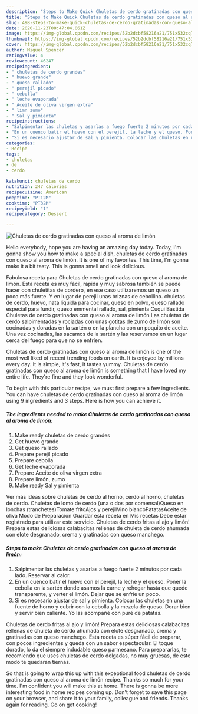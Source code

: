 ```yaml
---
description: "Steps to Make Quick Chuletas de cerdo gratinadas con queso al aroma de limón"
title: "Steps to Make Quick Chuletas de cerdo gratinadas con queso al aroma de limón"
slug: 498-steps-to-make-quick-chuletas-de-cerdo-gratinadas-con-queso-al-aroma-de-limon
date: 2020-11-23T00:47:04.061Z
image: https://img-global.cpcdn.com/recipes/52b2dcbf58216a21/751x532cq70/chuletas-de-cerdo-gratinadas-con-queso-al-aroma-de-limon-foto-principal.jpg
thumbnail: https://img-global.cpcdn.com/recipes/52b2dcbf58216a21/751x532cq70/chuletas-de-cerdo-gratinadas-con-queso-al-aroma-de-limon-foto-principal.jpg
cover: https://img-global.cpcdn.com/recipes/52b2dcbf58216a21/751x532cq70/chuletas-de-cerdo-gratinadas-con-queso-al-aroma-de-limon-foto-principal.jpg
author: Miguel Spencer
ratingvalue: 4
reviewcount: 46247
recipeingredient:
- " chuletas de cerdo grandes"
- " huevo grande"
- " queso rallado"
- " perejil picado"
- " cebolla"
- " leche evaporada"
- " Aceite de oliva virgen extra"
- " limn zumo"
- " Sal y pimienta"
recipeinstructions:
- "Salpimentar las chuletas y asarlas a fuego fuerte 2 minutos por cada lado. Reservar al calor."
- "En un cuenco batir el huevo con el perejil, la leche y el queso. Poner la cebolla en la sartén donde asamos la carne y rehogar hasta que quede transparente, y verter el limón. Dejar que se enfríe un poco."
- "Si es necesario ajustar de sal y pimienta. Colocar las chuletas en una fuente de horno y cubrir con la cebolla y la mezcla de queso. Dorar bien y servir bien caliente. Yo las acompañé con puré de patatas."
categories:
- Recipe
tags:
- chuletas
- de
- cerdo

katakunci: chuletas de cerdo 
nutrition: 247 calories
recipecuisine: American
preptime: "PT12M"
cooktime: "PT32M"
recipeyield: "1"
recipecategory: Dessert

---
```



![Chuletas de cerdo gratinadas con queso al aroma de limón](https://img-global.cpcdn.com/recipes/52b2dcbf58216a21/751x532cq70/chuletas-de-cerdo-gratinadas-con-queso-al-aroma-de-limon-foto-principal.jpg)

Hello everybody, hope you are having an amazing day today. Today, I'm gonna show you how to make a special dish, chuletas de cerdo gratinadas con queso al aroma de limón. It is one of my favorites. This time, I'm gonna make it a bit tasty. This is gonna smell and look delicious.

Fabulosa receta para Chuletas de cerdo gratinadas con queso al aroma de limón. Esta receta es muy fácil, rápida y muy sabrosa también se puede hacer con chuletitas de cordero, en ese caso utilizaremos un queso un poco más fuerte. Y en lugar de perejil unas briznas de cebollino. chuletas de cerdo, huevo, nata líquida para cocinar, queso en polvo, queso rallado especial para fundir, queso emmental rallado, sal, pimienta Cuqui Bastida Chuletas de cerdo gratinadas con queso al aroma de limón Las chuletas de cerdo salpimentadas y rociadas con unas gotitas de zumo de limón son cocinadas y doradas en la sartén o en la plancha con un poquito de aceite. Una vez cocinadas, las sacamos de la sartén y las reservamos en un lugar cerca del fuego para que no se enfríen.

Chuletas de cerdo gratinadas con queso al aroma de limón is one of the most well liked of recent trending foods on earth. It is enjoyed by millions every day. It is simple, it's fast, it tastes yummy. Chuletas de cerdo gratinadas con queso al aroma de limón is something that I have loved my entire life. They're fine and they look wonderful.


To begin with this particular recipe, we must first prepare a few ingredients. You can have chuletas de cerdo gratinadas con queso al aroma de limón using 9 ingredients and 3 steps. Here is how you can achieve it.

<!--inarticleads1-->

##### The ingredients needed to make Chuletas de cerdo gratinadas con queso al aroma de limón:

1. Make ready  chuletas de cerdo grandes
1. Get  huevo grande
1. Get  queso rallado
1. Prepare  perejil picado
1. Prepare  cebolla
1. Get  leche evaporada
1. Prepare  Aceite de oliva virgen extra
1. Prepare  limón, zumo
1. Make ready  Sal y pimienta


Ver más ideas sobre chuletas de cerdo al horno, cerdo al horno, chuletas de cerdo. Chuletas de lomo de cerdo (una o dos por comensal)Queso en lonchas (tranchetes)Tomate fritoAjos y perejilVino blancoPatatasAceite de oliva Modo de Preparación Guardar esta receta en Mis recetas Debe estar registrado para utilizar este servicio. Chuletas de cerdo fritas al ajo y limón! Prepara estas deliciosas calabacitas rellenas de chuleta de cerdo ahumada con elote desgranado, crema y gratinadas con queso manchego. 

<!--inarticleads2-->

##### Steps to make Chuletas de cerdo gratinadas con queso al aroma de limón:

1. Salpimentar las chuletas y asarlas a fuego fuerte 2 minutos por cada lado. Reservar al calor.
1. En un cuenco batir el huevo con el perejil, la leche y el queso. Poner la cebolla en la sartén donde asamos la carne y rehogar hasta que quede transparente, y verter el limón. Dejar que se enfríe un poco.
1. Si es necesario ajustar de sal y pimienta. Colocar las chuletas en una fuente de horno y cubrir con la cebolla y la mezcla de queso. Dorar bien y servir bien caliente. Yo las acompañé con puré de patatas.


Chuletas de cerdo fritas al ajo y limón! Prepara estas deliciosas calabacitas rellenas de chuleta de cerdo ahumada con elote desgranado, crema y gratinadas con queso manchego. Esta receta es súper fácil de preparar, con pocos ingredientes y queda con un sabor espectacular. El toque dorado, lo da el siempre indudable queso parmesano. Para prepararlas, te recomiendo que uses chuletas de cerdo delgadas, no muy gruesas, de este modo te quedaran tiernas. 

So that is going to wrap this up with this exceptional food chuletas de cerdo gratinadas con queso al aroma de limón recipe. Thanks so much for your time. I'm confident you will make this at home. There is gonna be more interesting food in home recipes coming up. Don't forget to save this page on your browser, and share it to your family, colleague and friends. Thanks again for reading. Go on get cooking!
